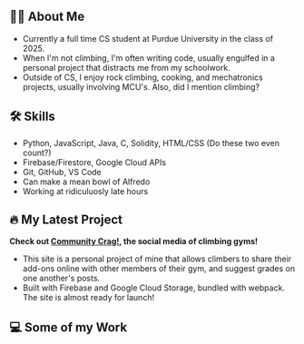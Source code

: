 ## 🙋‍♂️  About Me
- Currently a full time CS student at Purdue University in the class of 2025.
- When I'm not climbing, I'm often writing code, usually engulfed in a personal project that distracts me from my schoolwork.
- Outside of CS, I enjoy rock climbing, cooking, and mechatronics projects, usually involving MCU's. Also, did I mention climbing?

## 🛠️ Skills
- Python, JavaScript, Java, C, Solidity, HTML/CSS (Do these two even count?)
- Firebase/Firestore, Google Cloud APIs
- Git, GitHub, VS Code
- Can make a mean bowl of Alfredo
- Working at ridiculuosly late hours

## 🔥 My Latest Project
**Check out [**Community Crag!**](https://communitycrag.com), the social media of climbing gyms!**
- This site is a personal project of mine that allows
climbers to share their add-ons online with other members of their gym, and suggest grades on one another's posts.
- Built with Firebase and Google Cloud Storage, bundled with webpack. The site
is almost ready for launch!

## 💻  Some of my Work